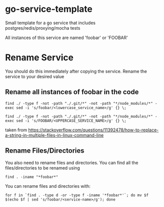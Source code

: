 # go-service-template

Small template for a go service that includes postgres/redis/proxying/mocha tests

All instances of this service are named 'foobar' or 'FOOBAR'


# Rename Service

You should do this immediately after copying the service.  Rename the service to your desired value

## Rename all instances of foobar in the code
`find ./ -type f -not -path "./.git/*" -not -path "*/node_modules/*" -exec sed -i 's/foobar/<lowercase_service_name>/g' {} \;`

`find ./ -type f -not -path "./.git/*" -not -path "*/node_modules/*" -exec sed -i 's/FOOBAR/<UPPERCASE_SERVICE_NAME>/g' {} \;`

taken from
https://stackoverflow.com/questions/11392478/how-to-replace-a-string-in-multiple-files-in-linux-command-line

## Rename Files/Directories

You also need to rename files and directories.  You can find all the files/directories to be renamed using

`find . -iname "*foobar*"`

You can rename files and directories with:

````for f in `find . -type d -or -type f -iname '*foobar*'`; do mv $f $(echo $f | sed 's/foobar/<service-name>/g'); done````

